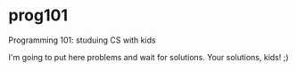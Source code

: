 prog101
=======

Programming 101: studuing CS with kids

I'm going to put here problems and wait for solutions. Your solutions, kids! ;)
